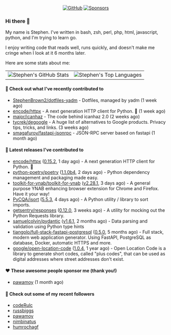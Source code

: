 <p align="center">
    <a href="https://github.com/StephenBrown2"><img src="https://img.shields.io/github/followers/StephenBrown2.svg?label=GitHub&style=social" alt="GitHub"></a>
    <a href="https://github.com/sponsors/StephenBrown2"><img src="https://img.shields.io/badge/Sponsors--_.svg?style=social&logo=github&logoColor=EA4AAA" alt="Sponsors"></a>
</p>

### Hi there 👋

My name is Stephen. I've written in bash, zsh, perl, php, html, javascript, python, and I'm trying to learn go.

I enjoy writing code that reads well, runs quickly, and doesn't make me cringe when I look at it 6 months later.

Here are some stats about me:

|     |     |
| --- | --- |
| ![Stephen's GitHub Stats](https://github-readme-stats.vercel.app/api?username=StephenBrown2&show_icons=true&count_private=true) | ![Stephen's Top Languages](https://github-readme-stats.vercel.app/api/top-langs/?username=StephenBrown2&layout=compact) |

#### 👷 Check out what I've recently contributed to

- [StephenBrown2/dotfiles-yadm](https://github.com/StephenBrown2/dotfiles-yadm) - Dotfiles, managed by yadm (1 week ago)
- [encode/httpx](https://github.com/encode/httpx) - A next generation HTTP client for Python. 🦋 (1 week ago)
- [major/icanhaz](https://github.com/major/icanhaz) - The code behind icanhaz 2.0 (2 weeks ago)
- [tycrek/degoogle](https://github.com/tycrek/degoogle) - A huge list of alternatives to Google products. Privacy tips, tricks, and links. (3 weeks ago)
- [smagafurov/fastapi-jsonrpc](https://github.com/smagafurov/fastapi-jsonrpc) - JSON-RPC server based on fastapi (1 month ago)



#### 🔭 Latest releases I've contributed to

- [encode/httpx](https://github.com/encode/httpx) ([0.15.2](https://github.com/encode/httpx/releases/tag/0.15.2), 1 day ago) - A next generation HTTP client for Python. 🦋
- [python-poetry/poetry](https://github.com/python-poetry/poetry) ([1.1.0b4](https://github.com/python-poetry/poetry/releases/tag/1.1.0b4), 2 days ago) - Python dependency management and packaging made easy.
- [toolkit-for-ynab/toolkit-for-ynab](https://github.com/toolkit-for-ynab/toolkit-for-ynab) ([v2.28.1](https://github.com/toolkit-for-ynab/toolkit-for-ynab/releases/tag/v2.28.1), 3 days ago) - A general purpose YNAB enhancing browser extension for Chrome and Firefox. Have it your way!
- [PyCQA/isort](https://github.com/PyCQA/isort) ([5.5.3](https://github.com/PyCQA/isort/releases/tag/5.5.3), 4 days ago) - A Python utility / library to sort imports.
- [getsentry/responses](https://github.com/getsentry/responses) ([0.12.0](https://github.com/getsentry/responses/releases/tag/0.12.0), 3 weeks ago) - A utility for mocking out the Python Requests library.
- [samuelcolvin/pydantic](https://github.com/samuelcolvin/pydantic) ([v1.6.1](https://github.com/samuelcolvin/pydantic/releases/tag/v1.6.1), 2 months ago) - Data parsing and validation using Python type hints
- [tiangolo/full-stack-fastapi-postgresql](https://github.com/tiangolo/full-stack-fastapi-postgresql) ([0.5.0](https://github.com/tiangolo/full-stack-fastapi-postgresql/releases/tag/0.5.0), 5 months ago) - Full stack, modern web application generator. Using FastAPI, PostgreSQL as database, Docker, automatic HTTPS and more.
- [google/open-location-code](https://github.com/google/open-location-code) ([1.0.4](https://github.com/google/open-location-code/releases/tag/1.0.4), 1 year ago) - Open Location Code is a library to generate short codes, called &#34;plus codes&#34;, that can be used as digital addresses where street addresses don&#39;t exist.

#### ❤️ These awesome people sponsor me (thank you!)

- [pawamoy](https://github.com/pawamoy) (1 month ago)

#### 👯 Check out some of my recent followers

- [codeRulc](https://github.com/codeRulc)
- [russbiggs](https://github.com/russbiggs)
- [pawamoy](https://github.com/pawamoy)
- [nimbinatus](https://github.com/nimbinatus)
- [humrochagf](https://github.com/humrochagf)


